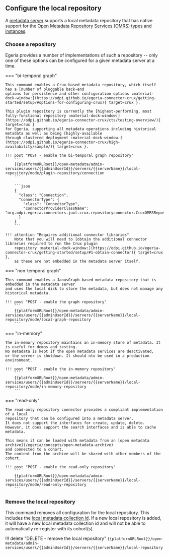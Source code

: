 <!-- SPDX-License-Identifier: CC-BY-4.0 -->
<!-- Copyright Contributors to the Egeria project. -->

## Configure the local repository

A [metadata server](/egeria-docs/concepts/metadata-server) supports a local metadata repository that has
native support for the
[Open Metadata Repository Services (OMRS) types and instances](../../../repository-services/docs/metadata-meta-model.md).

### Choose a repository

Egeria provides a number of implementations of such a repository -- only one of these options
can be configured for a given metadata server at a time.

=== "bi-temporal graph"

    This command enables a Crux-based metadata repository, which itself has a [number of pluggable back-end
    options for persistence and other configuration options :material-dock-window:](https://odpi.github.io/egeria-connector-crux/getting-started/setup/#options-for-configuring-crux){ target=crux }.

    This plugin repository is currently the [highest-performing, most fully-functional repository :material-dock-window:](https://odpi.github.io/egeria-connector-crux/cts/testing-overview/){ target=crux }
    for Egeria, supporting all metadata operations including historical metadata as well as being [highly-available
    through clustered deployment :material-dock-window:](https://odpi.github.io/egeria-connector-crux/high-availability/sample/){ target=crux }.

    !!! post "POST - enable the bi-temporal graph repository"
        ```
        {{platformURLRoot}}/open-metadata/admin-services/users/{{adminUserId}}/servers/{{serverName}}/local-repository/mode/plugin-repository/connection
        ```

        ```json
        {
          "class": "Connection",
          "connectorType": {
            "class": "ConnectorType",
            "connectorProviderClassName": "org.odpi.egeria.connectors.juxt.crux.repositoryconnector.CruxOMRSRepositoryConnectorProvider"
          }
        }
        ```

    !!! attention "Requires additional connector libraries"
        Note that you will need to [obtain the additional connector libraries required to run the Crux plugin
        repository :material-dock-window:](https://odpi.github.io/egeria-connector-crux/getting-started/setup/#1-obtain-connector){ target=crux },
        as these are not embedded in the metadata server itself.

=== "non-temporal graph"

    This command enables a JanusGraph-based metadata repository that is embedded in the metadata server
    and uses the local disk to store the metadata, but does not manage any historical metadata.

    !!! post "POST - enable the graph repository"
        ```
        {{platformURLRoot}}/open-metadata/admin-services/users/{{adminUserId}}/servers/{{serverName}}/local-repository/mode/local-graph-repository
        ```

=== "in-memory"

    The in-memory repository maintains an in-memory store of metadata. It is useful for demos and testing.
    No metadata is kept if the open metadata services are deactivated,
    or the server is shutdown. It should nto be used in a production environment.

    !!! post "POST - enable the in-memory repository"
        ```
        {{platformURLRoot}}/open-metadata/admin-services/users/{{adminUserId}}/servers/{{serverName}}/local-repository/mode/in-memory-repository
        ```

=== "read-only"

    The read-only repository connector provides a compliant implementation of a local
    repository that can be configured into a metadata server.
    It does not support the interfaces for create, update, delete.
    However, it does support the search interfaces and is able to cache metadata.

    This means it can be loaded with metadata from an [open metadata archive](/egeria/concepts/open-metadata-archive)
    and connected to a cohort.
    The content from the archive will be shared with other members of the cohort.

    !!! post "POST - enable the read-only repository"
        ```
        {{platformURLRoot}}/open-metadata/admin-services/users/{{adminUserId}}/servers/{{serverName}}/local-repository/mode/read-only-repository
        ```

### Remove the local repository

This command removes all configuration for the local repository.
This includes the [local metadata collection id](/egeria-docs/services/omrs/metdata-repositories/#metadata-collection-id).
If a new local repository is added, it will have a new local metadata collection id and will
not be able to automatically re-register with its cohort(s).

!!! delete "DELETE - remove the local repository"
    ```
    {{platformURLRoot}}/open-metadata/admin-services/users/{{adminUserId}}/servers/{{serverName}}/local-repository
    ```

